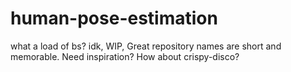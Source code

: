 # human-pose-estimation
what a load of bs? idk, WIP, Great repository names are short and memorable. Need inspiration? How about crispy-disco? 
